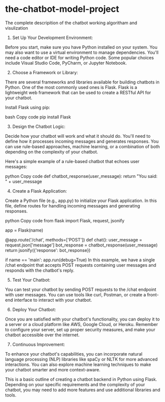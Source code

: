 # the-chatbot-model-project
The complete descripition of the chatbot working algoritham and visulization

  1. Set Up Your Development Environment:
 
Before you start, make sure you have Python installed on your system. You may also want to use a virtual environment to manage dependencies. You'll need a code editor or IDE for writing Python code. Some popular choices include Visual Studio Code, PyCharm, or Jupyter Notebook.

  2. Choose a Framework or Library:
     
There are several frameworks and libraries available for building chatbots in Python. One of the most commonly used ones is Flask. Flask is a lightweight web framework that can be used to create a RESTful API for your chatbot.

Install Flask using pip:

bash Copy code pip install Flask 

  3. Design the Chatbot Logic:

Decide how your chatbot will work and what it should do. You'll need to define how it processes incoming messages and generates responses. You can use rule-based approaches, machine learning, or a combination of both depending on the complexity of your chatbot.

Here's a simple example of a rule-based chatbot that echoes user messages:

python Copy code def chatbot_response(user_message): return "You said: " + user_message 
  
  4. Create a Flask Application:

Create a Python file (e.g., app.py) to initialize your Flask application. In this file, define routes for handling incoming messages and generating responses.

python Copy code from flask import Flask, request, jsonify

app = Flask(name)

@app.route('/chat', methods=['POST']) def chat(): user_message = request.json['message'] bot_response = chatbot_response(user_message) return jsonify({'response': bot_response})

if name == 'main': app.run(debug=True) In this example, we have a single /chat endpoint that accepts POST requests containing user messages and responds with the chatbot's reply.

  5. Test Your Chatbot:
     
You can test your chatbot by sending POST requests to the /chat endpoint with user messages. You can use tools like curl, Postman, or create a front-end interface to interact with your chatbot.

  6. Deploy Your Chatbot:
     
Once you are satisfied with your chatbot's functionality, you can deploy it to a server or a cloud platform like AWS, Google Cloud, or Heroku. Remember to configure your server, set up proper security measures, and make your chatbot accessible over the internet.

  7. Continuous Improvement:
     
To enhance your chatbot's capabilities, you can incorporate natural language processing (NLP) libraries like spaCy or NLTK for more advanced interactions. You can also explore machine learning techniques to make your chatbot smarter and more context-aware.

This is a basic outline of creating a chatbot backend in Python using Flask. Depending on your specific requirements and the complexity of your chatbot, you may need to add more features and use additional libraries and tools.
